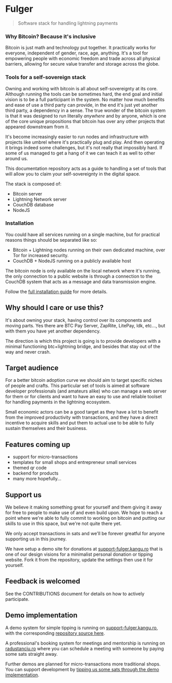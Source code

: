 # Fulger

> Software stack for handling lightning payments

### Why Bitcoin? Because it's inclusive

Bitcoin is just math and technology put together. It practically works for everyone, independent
of gender, race, age, anything. It's a tool for empowering people with economic freedom and
trade across all physical barriers, allowing for secure value transfer and storage across
the globe.

### Tools for a self-sovereign stack

Owning and working with bitcoin is all about self-sovereignty at its core. Although running
the tools can be sometimes hard, the end goal and initial vision is to be a full participant in the
system. No matter how much benefits and ease of use a third party can provide, in the end
it's just yet another third party, a dependency in a sense. The true wonder of the bitcoin
system is that it was designed to run literally *anywhere* and by anyone, which is one of the core unique
propositions that bitcoin has over any other projects that appeared downstream from it.

It's become increasingly easier to run nodes and infrastructure with projects like umbrel
where it's practically plug and play. And then operating it brings indeed some challenges,
but it's not really that impossibly hard. If some of us managed to get a hang of it we can
teach it as well to other around us.

This documentation repository acts as a guide to handling a set of tools that will
allow you to claim your self-sovereignty in the digital space.

The stack is composed of:

* Bitcoin server
* Lightning Network server
* CouchDB database
* NodeJS

### Installation

You could have all services running on a single machine, but for practical reasons things
should be separated like so:
* Bitcoin + Lightning nodes running on their own dedicated machine, over Tor for increased security.
* CouchDB + NodeJS running on a publicly available host

The bitcoin node is only available on the local network where it's running, the only connection
to a public website is through a connection to the CouchDB system that acts as a message and
data transmission engine.

Follow the [full installation guide](https://fulger.kangu.ro/docs/install) for more details.

## Why should I care or use this?

It's about owning your stack, having control over its components and moving parts.
Yes there are BTC Pay Server, ZapRite, LitePay, ldk, etc..., but with them you have yet another
dependency.

The direction is which this project is going is to provide developers with a minimal
functioning btc+lightning bridge, and besides that stay out of the way and never crash.

## Target audience

For a better bitcoin adoption curve we should aim to target specific
niches of people and crafts. This particular set of tools is aimed at software developer professionals
(and amateurs alike) who can manage a web server for them or for clients and want to have an
easy to use and reliable toolset for handling payments in the lightning
ecosystem.

Small economic actors can be a good target as they have a lot to benefit from the improved
productivity with transactions, and they have a direct incentive to acquire skills and
put them to actual use to be able to fully sustain themselves and their business.

## Features coming up

* support for micro-transactions
* templates for small shops and entrepreneur small services
* themed qr code
* backend for products
* many more hopefully...

## Support us

We believe it making something great for yourself and them giving it away for free to people
to make use of and even build upon. We hope to reach a point where we're able to fully commit
to working on bitcoin and putting our skills to use in this space, but we're not quite
there yet.

We only accept transactions in sats and we'll be forever greatful for anyone supporting us in this journey.

We have setup a demo site for donations at [support-fulger.kangu.ro](https://support-fulger.kangu.ro/) that is
one of our design visions for a minimalist personal donation or tipping website. Fork it
from the repository, update the settings then use it for yourself.

## Feedback is welcomed

See the CONTRIBUTIONS document for details on how to actively participate.

## Demo implementation

A demo system for simple tipping is running on [support-fulger.kangu.ro](https://support-fulger.kangu.ro/), with the corresponding
[repository source here](https://github.com/kangu/demo-personal-site).

A professional's booking system for meetings and mentorship is running on [radustanciu.ro](https://radustanciu.ro#contact)
where you can schedule a meeting with someone by paying some sats straight away.

Further demos are planned for micro-transactions more traditional shops. You can
support development by [tipping us some sats through the demo implementation](https://support-fulger.kangu.ro/).
